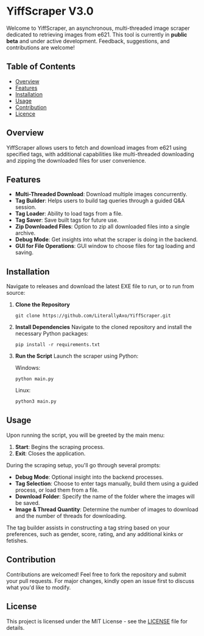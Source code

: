 # YiffScraper V3.0

Welcome to YiffScraper, an asynchronous, multi-threaded image scraper dedicated to retrieving images from e621. This tool is currently in **public beta** and under active development. Feedback, suggestions, and contributions are welcome!

## Table of Contents

- [Overview](#overview)
- [Features](#features)
- [Installation](#installation)
- [Usage](#usage)
- [Contribution](#contribution)
- [Licence](#license)

## Overview

YiffScraper allows users to fetch and download images from e621 using specified tags, with additional capabilities like multi-threaded downloading and zipping the downloaded files for user convenience.

## Features

- **Multi-Threaded Download**: Download multiple images concurrently.
- **Tag Builder**: Helps users to build tag queries through a guided Q&A session.
- **Tag Loader**: Ability to load tags from a file.
- **Tag Saver**: Save built tags for future use.
- **Zip Downloaded Files**: Option to zip all downloaded files into a single archive.
- **Debug Mode**: Get insights into what the scraper is doing in the backend.
- **GUI for File Operations**: GUI window to choose files for tag loading and saving.
  
## Installation

Navigate to releases and download the latest EXE file to run, or to run from source:

1. **Clone the Repository**
   ```shell
   git clone https://github.com/LiterallyAxo/YiffScraper.git
   ```
   
2. **Install Dependencies**
   Navigate to the cloned repository and install the necessary Python packages:
   ```shell
   pip install -r requirements.txt
   ```
   
3. **Run the Script**
   Launch the scraper using Python:

   Windows:
   ```shell
   python main.py
   ```

   Linux:
   ```bash
   python3 main.py
   ```
   
## Usage

Upon running the script, you will be greeted by the main menu:

1. **Start**: Begins the scraping process.
2. **Exit**: Closes the application.

During the scraping setup, you'll go through several prompts:

- **Debug Mode**: Optional insight into the backend processes.
- **Tag Selection**: Choose to enter tags manually, build them using a guided process, or load them from a file.
- **Download Folder**: Specify the name of the folder where the images will be saved.
- **Image & Thread Quantity**: Determine the number of images to download and the number of threads for downloading.

The tag builder assists in constructing a tag string based on your preferences, such as gender, score, rating, and any additional kinks or fetishes.

## Contribution

Contributions are welcomed! Feel free to fork the repository and submit your pull requests. For major changes, kindly open an issue first to discuss what you'd like to modify.

## License
This project is licensed under the MIT License - see the [LICENSE](LICENSE) file for details.
